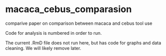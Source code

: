 # macaca_cebus_comparasion
comparive paper on comparison between macaca and cebus tool use

Code for analysis is numbered in order to run.

The current .RmD file does not run here, but has code for graphs and data cleaning. 
We will likely remove later.


